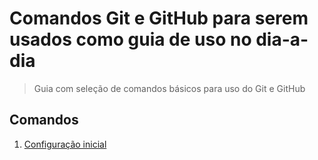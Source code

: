 # Comandos Git e GitHub para serem usados como guia de uso no dia-a-dia

> Guia com seleção de comandos básicos para uso do Git e GitHub

## Comandos

1. [Configuração inicial](https://github.com/pedropbento/git-comandos/blob/main/1-configuracao-inicial.md)

